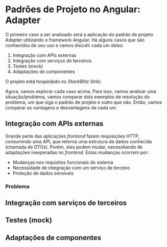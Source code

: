 # Padrões de Projeto no Angular: Adapter

O primeiro caso a ser analisado será a aplicação do padrão de projeto Adapter utilizando o framework Angular. Há alguns casos que são conhecidos de seu uso e vamos discutir cada um deles:

1. Integração com APIs externas
2. Integração com serviços de terceiros
3. Testes (mock)
4. Adaptações de componentes

O projeto está hospedado no _StackBlitz_ (link).

Agora, vamos explorar cada caso acima. Para isso, vamos analisar uma situação/problema, vamos comparar dois exemplos de resolução do problema, um que siga o padrão de projeto e outro que não. Então, vamos comparar as vantagens e desvantagens de cada um.

## Integração com APIs externas

Grande parte das aplicações _frontend_ fazem requisições HTTP, consumindo uma API, que retorna uma estrutura de dados conhecida (chamada de DTOs). Porém, eles podem mudar, necessitando de adaptações inesperadas no _frontend_. Estas mudanças ocorrem por:

* Mudanças nos requisitos funcionais do sistema
* Necessidade de integração com um serviço de terceiro
* Proteção de dados sensíveis

### Problema

## Integração com serviços de terceiros

## Testes (mock)

## Adaptações de componentes
